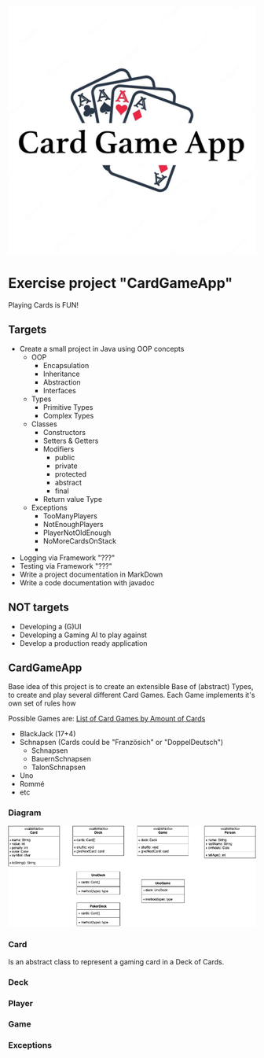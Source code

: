 ![Logo](logo.jpg)

# Exercise project "CardGameApp"
Playing Cards is FUN!

## Targets
- Create a small project in Java using OOP concepts
  - OOP
    - Encapsulation
    - Inheritance
    - Abstraction
    - Interfaces
  - Types
    - Primitive Types
    - Complex Types
  - Classes
    - Constructors
    - Setters & Getters
    - Modifiers
      - public
      - private 
      - protected
      - abstract
      - final
    - Return value Type
  - Exceptions
    - TooManyPlayers
    - NotEnoughPlayers
    - PlayerNotOldEnough
    - NoMoreCardsOnStack
    - 
- Logging via Framework "???"
- Testing via Framework "???"
- Write a project documentation in MarkDown
- Write a code documentation with javadoc

## NOT targets
- Developing a (G)UI
- Developing a Gaming AI to play against
- Develop a production ready application


## CardGameApp
Base idea of this project is to create an extensible Base of (abstract) Types, to create and play several different Card Games.
Each Game implements it's own set of rules how

Possible Games are:
[List of Card Games by Amount of Cards](https://de.wikipedia.org/wiki/Liste_von_Kartenspielen_nach_Kartenanzahl_geordnet)
- BlackJack (17+4)
- Schnapsen (Cards could be "Französich" or "DoppelDeutsch")
  - Schnapsen
  - BauernSchnapsen
  - TalonSchnapsen
- Uno
- Rommé
- etc


### Diagram
<!-- insert image here -->
![Diagram](model.png)

### Card
Is an abstract class to represent a gaming card in a Deck of Cards.

### Deck
### Player
### Game
### Exceptions
